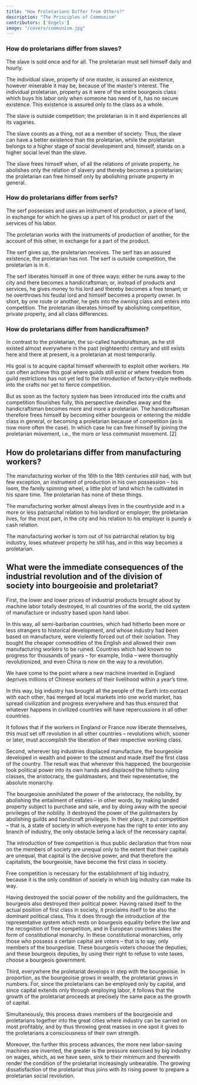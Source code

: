 ```yaml
---
title: "How Proletarians Differ from Others?"
description: "The Principles of Communism"
contributors: ['Engels']
image: "/covers/communism.jpg"
---
```



### How do proletarians differ from slaves?

The slave is sold once and for all. The proletarian must sell himself daily and hourly.

The individual slave, property of one master, is assured an existence, however miserable it may be, because of the master’s interest. The individual proletarian, property as it were of the entire bourgeois class which buys his labor only when someone has need of it, has no secure existence. This existence is assured only to the class as a whole.

The slave is outside competition; the proletarian is in it and experiences all its vagaries.

The slave counts as a thing, not as a member of society. Thus, the slave can have a better existence than the proletarian, while the proletarian belongs to a higher stage of social development and, himself, stands on a higher social level than the slave.

The slave frees himself when, of all the relations of private property, he abolishes only the relation of slavery and thereby becomes a proletarian; the proletarian can free himself only by abolishing private property in general.



### How do proletarians differ from serfs?

The serf possesses and uses an instrument of production, a piece of land, in exchange for which he gives up a part of his product or part of the services of his labor.

The proletarian works with the instruments of production of another, for the account of this other, in exchange for a part of the product.

The serf gives up, the proletarian receives. The serf has an assured existence, the proletarian has not. The serf is outside competition, the proletarian is in it.

The serf liberates himself in one of three ways: either he runs away to the city and there becomes a handicraftsman; or, instead of products and services, he gives money to his lord and thereby becomes a free tenant; or he overthrows his feudal lord and himself becomes a property owner. In short, by one route or another, he gets into the owning class and enters into competition. The proletarian liberates himself by abolishing competition, private property, and all class differences.




### How do proletarians differ from handicraftsmen?

In contrast to the proletarian, the so-called handicraftsman, as he still existed almost everywhere in the past (eighteenth) century and still exists here and there at present, is a proletarian at most temporarily. 

His goal is to acquire capital himself wherewith to exploit other workers. He can often achieve this goal where guilds still exist or where freedom from guild restrictions has not yet led to the introduction of factory-style methods into the crafts nor yet to fierce competition.

But as soon as the factory system has been introduced into the crafts and competition flourishes fully, this perspective dwindles away and the handicraftsman becomes more and more a proletarian. The handicraftsman therefore frees himself by becoming either bourgeois or entering the middle class in general, or becoming a proletarian because of competition (as is now more often the case). In which case he can free himself by joining the proletarian movement, i.e., the more or less communist movement. [2]




## How do proletarians differ from manufacturing workers?

The manufacturing worker of the 16th to the 18th centuries still had, with but few exception, an instrument of production in his own possession – his loom, the family spinning wheel, a little plot of land which he cultivated in his spare time. The proletarian has none of these things.

The manufacturing worker almost always lives in the countryside and in a more or less patriarchal relation to his landlord or employer; the proletarian lives, for the most part, in the city and his relation to his employer is purely a cash relation.

The manufacturing worker is torn out of his patriarchal relation by big industry, loses whatever property he still has, and in this way becomes a proletarian.




## What were the immediate consequences of the industrial revolution and of the division of society into bourgeoisie and proletariat?

First, the lower and lower prices of industrial products brought about by machine labor totally destroyed, in all countries of the world, the old system of manufacture or industry based upon hand labor.

In this way, all semi-barbarian countries, which had hitherto been more or less strangers to historical development, and whose industry had been based on manufacture, were violently forced out of their isolation. They bought the cheaper commodities of the English and allowed their own manufacturing workers to be ruined. Countries which had known no progress for thousands of years – for example, India – were thoroughly revolutionized, and even China is now on the way to a revolution.

We have come to the point where a new machine invented in England deprives millions of Chinese workers of their livelihood within a year’s time.

In this way, big industry has brought all the people of the Earth into contact with each other, has merged all local markets into one world market, has spread civilization and progress everywhere and has thus ensured that whatever happens in civilized countries will have repercussions in all other countries.

It follows that if the workers in England or France now liberate themselves, this must set off revolution in all other countries – revolutions which, sooner or later, must accomplish the liberation of their respective working class.

Second, wherever big industries displaced manufacture, the bourgeoisie developed in wealth and power to the utmost and made itself the first class of the country. The result was that wherever this happened, the bourgeoisie took political power into its own hands and displaced the hitherto ruling classes, the aristocracy, the guildmasters, and their representative, the absolute monarchy.

The bourgeoisie annihilated the power of the aristocracy, the nobility, by abolishing the entailment of estates – in other words, by making landed property subject to purchase and sale, and by doing away with the special privileges of the nobility. It destroyed the power of the guildmasters by abolishing guilds and handicraft privileges. In their place, it put competition – that is, a state of society in which everyone has the right to enter into any branch of industry, the only obstacle being a lack of the necessary capital.

The introduction of free competition is thus public declaration that from now on the members of society are unequal only to the extent that their capitals are unequal, that capital is the decisive power, and that therefore the capitalists, the bourgeoisie, have become the first class in society.

Free competition is necessary for the establishment of big industry, because it is the only condition of society in which big industry can make its way.

Having destroyed the social power of the nobility and the guildmasters, the bourgeois also destroyed their political power. Having raised itself to the actual position of first class in society, it proclaims itself to be also the dominant political class. This it does through the introduction of the representative system which rests on bourgeois equality before the law and the recognition of free competition, and in European countries takes the form of constitutional monarchy. In these constitutional monarchies, only those who possess a certain capital are voters – that is to say, only members of the bourgeoisie. These bourgeois voters choose the deputies, and these bourgeois deputies, by using their right to refuse to vote taxes, choose a bourgeois government.

Third, everywhere the proletariat develops in step with the bourgeoisie. In proportion, as the bourgeoisie grows in wealth, the proletariat grows in numbers. For, since the proletarians can be employed only by capital, and since capital extends only through employing labor, it follows that the growth of the proletariat proceeds at precisely the same pace as the growth of capital.

Simultaneously, this process draws members of the bourgeoisie and proletarians together into the great cities where industry can be carried on most profitably, and by thus throwing great masses in one spot it gives to the proletarians a consciousness of their own strength.

Moreover, the further this process advances, the more new labor-saving machines are invented, the greater is the pressure exercised by big industry on wages, which, as we have seen, sink to their minimum and therewith render the condition of the proletariat increasingly unbearable. The growing dissatisfaction of the proletariat thus joins with its rising power to prepare a proletarian social revolution.
